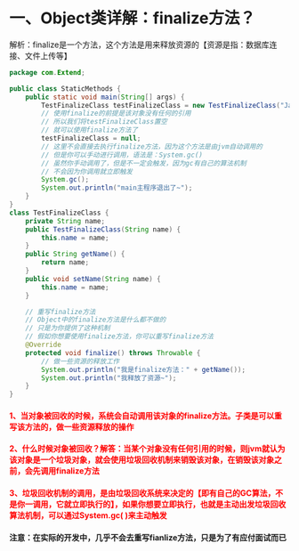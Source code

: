 # 一、Object类详解：finalize方法？

解析：finalize是一个方法，这个方法是用来释放资源的【资源是指：数据库连接、文件上传等】

```java
package com.Extend;

public class StaticMethods {
    public static void main(String[] args) {
        TestFinalizeClass testFinalizeClass = new TestFinalizeClass("Jack");
        // 使用finalize的前提是该对象没有任何的引用
        // 所以我们将testFinalizeClass置空
        // 就可以使用finalize方法了
        testFinalizeClass = null;
        // 这里不会直接去执行finalize方法，因为这个方法是由jvm自动调用的
        // 但是你可以手动进行调用，语法是：System.gc()
        // 虽然你手动调用了，但是不一定会触发，因为gc有自己的算法机制
        // 不会因为你调用就立即触发
        System.gc();
        System.out.println("main主程序退出了~");
    }
}
class TestFinalizeClass {
    private String name;
    public TestFinalizeClass(String name) {
        this.name = name;
    }
    public String getName() {
        return name;
    }
    public void setName(String name) {
        this.name = name;
    }

    // 重写finalize方法
    // Object中的finalize方法是什么都不做的
    // 只是为你提供了这种机制
    // 假如你想要使用finalize方法，你可以重写finalize方法
    @Override
    protected void finalize() throws Throwable {
        // 做一些资源的释放工作
        System.out.println("我是finalize方法：" + getName());
        System.out.println("我释放了资源~");
    }
}
```

#### <span style="color:red">1、当对象被回收的时候，系统会自动调用该对象的finalize方法。子类是可以重写该方法的，做一些资源释放的操作</span>

#### <span style="color:red">2、什么时候对象被回收？解答：当某个对象没有任何引用的时候，则jvm就认为该对象是一个垃圾对象，就会使用垃圾回收机制来销毁该对象，在销毁该对象之前，会先调用finalize方法</span>

#### <span style="color:red">3、垃圾回收机制的调用，是由垃圾回收系统来决定的【即有自己的GC算法，不是你一调用，它就立即执行的】，如果你想要立即执行，也就是主动出发垃圾回收算法机制，可以通过System.gc( )来主动触发</span>

#### 注意：在实际的开发中，几乎不会去重写fianlize方法，只是为了有应付面试而已